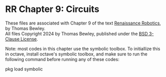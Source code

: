 # RR Chapter 9: Circuits
These files are associated with Chapter 9 of the text <a href="http://robotics.ucsd.edu/RR.pdf">Renaissance Robotics</a>, by Thomas Bewley.<BR>
All files Copyright 2024 by Thomas Bewley, published under the <a href="https://github.com/tbewley/RR/blob/main/LICENSE">BSD 3-Clause License</a>.

Note: most codes in this chapter use the symbolic toolbox.
To initiallize this in octave, install octave's symbolic toolbox, and
make sure to run the following command before running any of these codes:

pkg load symbolic 

